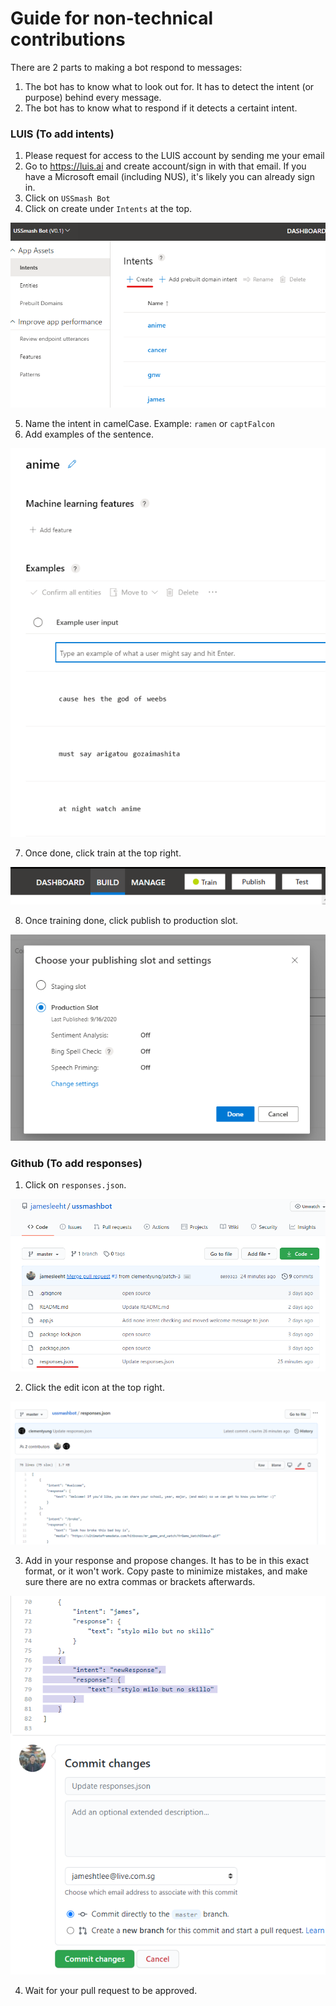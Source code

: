 # Guide for non-technical contributions


There are 2 parts to making a bot respond to messages:

1. The bot has to know what to look out for. It has to detect the intent (or purpose) behind every message.
2. The bot has to know what to respond if it detects a certaint intent.

### LUIS (To add intents)

1. Please request for access to the LUIS account by sending me your email
2. Go to https://luis.ai and create account/sign in with that email. If you have a Microsoft email (including NUS), it's likely you can already sign in.
3. Click on `USSmash Bot`
4. Click on create under `Intents` at the top.

![create intent](./createintent.png)

5. Name the intent in camelCase. Example: `ramen` or `captFalcon`
6. Add examples of the sentence.

![utterance](./utterance.png)

7. Once done, click train at the top right.

![train](./train.png)

8. Once training done, click publish to production slot.

![publish](./publish.png)

### Github (To add responses)

1. Click on `responses.json`.
   
![repo](./repo.png)

2. Click the edit icon at the top right.

![edit](./edit.png)

3. Add in your response and propose changes. It has to be in this exact format, or it won't work. Copy paste to minimize mistakes, and make sure there are no extra commas or brackets afterwards.

![responses](./newResponse.png)

4. Wait for your pull request to be approved.
